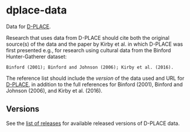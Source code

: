 # dplace-data

Data for [D-PLACE](https://d-place.org).

Research that uses data from D-PLACE should cite both the original source(s) of
the data and the paper by Kirby et al. in which D-PLACE was first presented
e.g., for research using cultural data from the Binford Hunter-Gatherer dataset:

    Binford (2001); Binford and Johnson (2006); Kirby et al. (2016).
    
The reference list should include the *version* of the data used and URL for [D-PLACE](https://d-place.org),
in addition to the full references for Binford (2001), Binford and Johnson (2006), and Kirby et al. (2016).

## Versions

See the [list of releases](https://github.com/D-PLACE/dplace-data/releases) for available released versions of D-PLACE data.


